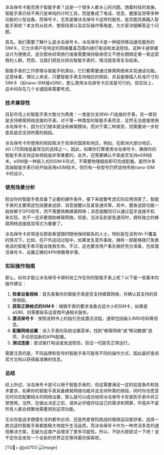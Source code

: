 冰岛保号卡能否用于智能手表？这是一个很多人都关心的问题。随着科技的发展，智能手表已经不再只是单纯的计时工具，而是集成了电话、信息、健康监测等多种功能的小型设备。而保号卡，尤其是像冰岛保号卡这样的服务，是否能完美融入智能手表呢？本文将从技术、使用场景以及实际操作等角度，为大家详细解答这个问题。

首先，我们需要了解什么是冰岛保号卡。冰岛保号卡是一种提供移动通信服务的SIM卡，它允许用户在特定的网络覆盖范围内拨打电话和发送短信。这种卡通常被设计为便携式，适合那些经常旅行或者需要保持联络但又不想长期绑定某一家运营商的人群。然而，当我们把目光转向智能手表时，情况就变得复杂起来。

智能手表的工作原理与智能手机类似，它们都需要通过蜂窝网络来实现通话功能。这意味着，理论上来说，只要智能手表支持相应的频段，并且能够插入标准尺寸的SIM卡（如nano-SIM或eSIM），那么使用冰岛保号卡应该是可行的。但实际上，这中间存在几个关键因素需要考虑。

### 技术兼容性

目前市场上的智能手表大致分为两类：一类是仅支持Wi-Fi连接的手表，另一类则是支持蜂窝网络连接的手表。对于第一种类型的智能手表而言，显然无法直接使用冰岛保号卡，因为它们根本就没有蜂窝模块。而对于第二种类型，则需要进一步检查其是否支持所需的频段。

冰岛保号卡所使用的频段取决于具体的国家和地区。例如，在欧洲大部分地区，4G LTE网络是最常见的选择之一。因此，如果你打算使用冰岛保号卡，确保你的智能手表支持这些频段是非常重要的。此外，还需要确认手表是否支持eSIM技术。eSIM是一种嵌入式的SIM卡形式，不需要物理插拔即可完成配置。虽然许多高端智能手表已经开始采用eSIM技术，但仍有一些型号仍然坚持传统nano-SIM卡的设计。

### 使用场景分析

假设你的智能手表具备了必要的硬件条件，接下来就要考虑实际应用场景了。智能手表的主要用途包括健身追踪、消息提醒以及紧急通讯等。其中，健身追踪功能一般依赖于GPS信号，而不需要依赖蜂窝网络；消息提醒则可以通过蓝牙连接手机来实现，也不一定非要借助蜂窝网络。但是，当涉及到紧急通讯时，拥有独立的蜂窝网络连接就显得尤为重要了。

冰岛保号卡非常适合那些希望随时随地保持联系的人士，特别是在没有Wi-Fi覆盖的情况下。比如，在户外运动过程中，如果发生意外事故，拥有一部能够拨打急救电话的智能手表可能会挽救生命。不过，这也要求用户事先做好充分准备，包括激活保号卡、设置正确的APN参数等步骤。

### 实际操作指南

那么，如何才能让冰岛保号卡顺利地工作在你的智能手表上呢？以下是一些基本的操作建议：

1. **检查设备规格**：首先查看你的智能手表是否支持蜂窝网络，并确认其支持的具体频段。
2. **获取正确格式的SIM卡**：根据手表的要求准备合适大小的SIM卡，如果是eSIM，则需要联系运营商开通相关服务。
3. **激活保号卡**：按照说明书上的指引完成激活流程，通常包括输入IMSI号码等信息。
4. **配置网络设置**：进入手表的系统设置菜单，找到“蜂窝网络”或“移动数据”选项，手动添加新的APN配置。
5. **测试连接**：尝试拨打电话或发送短信，验证一切是否正常运行。

需要注意的是，不同品牌和型号的智能手表可能有不同的操作方式，因此最好查阅官方文档以获得最准确的信息。

### 总结

综上所述，冰岛保号卡是可以用于智能手表的，但这需要满足一定的前提条件和技术要求。如果你的智能手表具备蜂窝网络功能并且支持所需的频段，同时你也愿意花时间去配置相关的网络设置，那么就可以成功地将冰岛保号卡安装到手表中并正常使用。当然，在做出决定之前，请务必仔细评估自己的需求和预算，毕竟并不是所有人都会频繁地需要用到这项功能。

无论你是追求便捷生活的都市白领，还是热爱冒险挑战的极限运动爱好者，选择一款合适的智能手表都能极大地提升生活品质。而冰岛保号卡作为一种灵活多变的通信解决方案，无疑为这类产品增添了更多可能性。所以，不妨大胆尝试一下吧！说不定你会发现一个全新的世界正在等待着你探索呢。

[TG💪+ @jx0703 ![Image](https://github.com/user-attachments/assets/dbca1d08-cadb-493c-b0ec-ad6f7a83f270)]